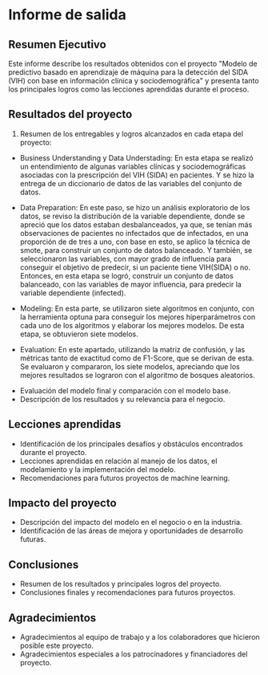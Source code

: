 # Informe de salida

## Resumen Ejecutivo

<p align="justify">

Este informe describe los resultados obtenidos con el proyecto "Modelo de predictivo basado en aprendizaje de máquina para la detección del SIDA (VIH) con base en información clínica y sociodemográfica" y presenta tanto los principales logros como las lecciones aprendidas durante el proceso.

</p>


## Resultados del proyecto

1. Resumen de los entregables y logros alcanzados en cada etapa del proyecto:

<p align="justify">

- Business Understanding y Data Understading: En esta etapa se realizó un entendimiento de algunas variables clínicas y sociodemográficas asociadas con la prescripción del VIH (SIDA) en pacientes. Y se hizo la entrega de un diccionario de datos de las variables del conjunto de datos. 
</p>

<p align="justify">

- Data Preparation: En este paso, se hizo un análisis exploratorio de los datos, se reviso la distribución de la variable dependiente, donde se apreció que los datos estaban desbalanceados, ya que, se tenían más observaciones de pacientes no infectados que de infectados, en una proporción de de tres a uno, con base en esto, se aplico la técnica de smote, para construir un conjunto de datos balanceado. Y también, se seleccionaron las variables, con mayor grado de influencia para conseguir el objetivo de predecir, si un paciente tiene VIH(SIDA) o no. Entonces, en esta etapa se logró, construir un conjunto de datos balanceado, con las variables de mayor influencia, para predecir la variable dependiente (infected).
</p>

<p align="justify">

- Modeling: En esta parte, se utilizaron siete algoritmos en conjunto, con la herramienta optuna para conseguir los mejores hiperparámetros con cada uno de los algoritmos y elaborar los mejores modelos. De esta etapa, se obtuvieron siete modelos.

</p>

<p align="justify">

- Evaluation: En este apartado, utilizando la matriz de confusión, y las métricas tanto de exactitud como de F1-Score, que se derivan de esta. Se evaluaron y compararon, los siete modelos, apreciando que los mejores resultados se lograron con el algoritmo de bosques aleatorios. 

</p>




- Evaluación del modelo final y comparación con el modelo base.
- Descripción de los resultados y su relevancia para el negocio.

## Lecciones aprendidas

- Identificación de los principales desafíos y obstáculos encontrados durante el proyecto.
- Lecciones aprendidas en relación al manejo de los datos, el modelamiento y la implementación del modelo.
- Recomendaciones para futuros proyectos de machine learning.

## Impacto del proyecto

- Descripción del impacto del modelo en el negocio o en la industria.
- Identificación de las áreas de mejora y oportunidades de desarrollo futuras.

## Conclusiones

- Resumen de los resultados y principales logros del proyecto.
- Conclusiones finales y recomendaciones para futuros proyectos.

## Agradecimientos

- Agradecimientos al equipo de trabajo y a los colaboradores que hicieron posible este proyecto.
- Agradecimientos especiales a los patrocinadores y financiadores del proyecto.
